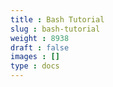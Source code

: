 ```yaml
---
title : Bash Tutorial
slug : bash-tutorial
weight : 8938
draft : false
images : []
type : docs
---
```


